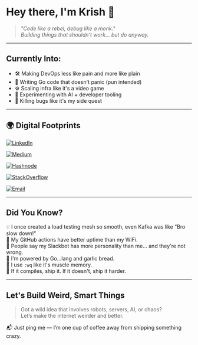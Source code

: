 # Hey there, I'm Krish 👋

> *"Code like a rebel, debug like a monk."*   
> *Building things that shouldn't work... but do anyway.*

---

## Currently Into:
- 🛠 Making DevOps less like pain and more like plain
- 🔭 Writing Go code that doesn't panic (pun intended)
- ⚙️ Scaling infra like it's a video game
- 🧪 Experimenting with AI + developer tooling
- 🎯 Killing bugs like it's my side quest

---

## 🌍 Digital Footprints

[![LinkedIn](https://img.shields.io/badge/LinkedIn-%230077B5.svg?logo=linkedin&logoColor=white)](https://linkedin.com/in/krish-srivastava)

[![Medium](https://img.shields.io/badge/Medium-black?logo=medium&logoColor=white)](https://medium.com/@@krizzsrivastava)

[![Hashnode](https://img.shields.io/badge/Hashnode-2962FF?logo=hashnode&logoColor=white)](https://krizzzz.hashnode.dev)

[![StackOverflow](https://img.shields.io/badge/StackOverflow-FE7A16?logo=stackoverflow&logoColor=white)](https://stackoverflow.com/users/16306343)

[![Email](https://img.shields.io/badge/Gmail-D14836?logo=gmail&logoColor=white)](mailto:krish22092003@gmail.com)

---

## Did You Know?

💡 I once created a load testing mesh so smooth, even Kafka was like “Bro slow down!”  
🐙 My GitHub actions have better uptime than my WiFi.  
💬 People say my Slackbot has more personality than me… and they're not wrong.  
🍕 I'm powered by Go...lang and garlic bread.  
👾 I use `:wq` like it's muscle memory.  
🧬 If it compiles, ship it. If it doesn't, ship it harder.

---

## Let's Build Weird, Smart Things

> Got a wild idea that involves robots, servers, AI, or chaos?  
> Let’s make the internet weirder and better.

📬 Just ping me — I’m one cup of coffee away from shipping something crazy.



